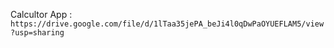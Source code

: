 Calcultor App : `https://drive.google.com/file/d/1lTaa35jePA_beJi4l0qDwPaOYUEFLAM5/view?usp=sharing`
